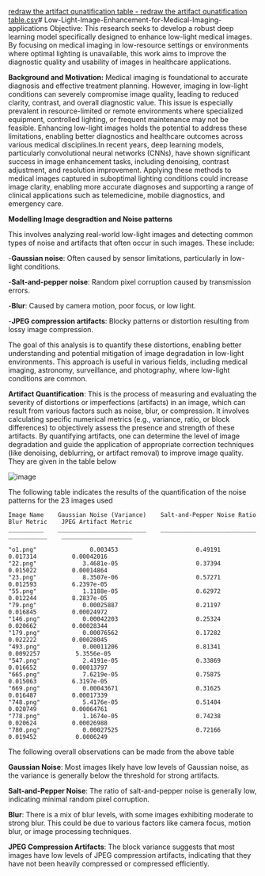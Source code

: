 [redraw the artifact qunatification table - redraw the artifact qunatification table.csv](https://github.com/user-attachments/files/17687071/redraw.the.artifact.qunatification.table.-.redraw.the.artifact.qunatification.table.csv)# Low-Light-Image-Enhancement-for-Medical-Imaging-applications
Objective:
This research seeks to develop a robust deep learning model specifically designed to enhance low-light medical images. By focusing on medical imaging in low-resource settings or environments where optimal lighting is unavailable, this work aims to improve the diagnostic quality and usability of images in healthcare applications.

**Background and Motivation:**
Medical imaging is foundational to accurate diagnosis and effective treatment planning. However, imaging in low-light conditions can severely compromise image quality, leading to reduced clarity, contrast, and overall diagnostic value. This issue is especially prevalent in resource-limited or remote environments where specialized equipment, controlled lighting, or frequent maintenance may not be feasible. Enhancing low-light images holds the potential to address these limitations, enabling better diagnostics and healthcare outcomes across various medical disciplines.In recent years, deep learning models, particularly convolutional neural networks (CNNs), have shown significant success in image enhancement tasks, including denoising, contrast adjustment, and resolution improvement. Applying these methods to medical images captured in suboptimal lighting conditions could increase image clarity, enabling more accurate diagnoses and supporting a range of clinical applications such as telemedicine, mobile diagnostics, and emergency care.

**Modelling Image desgradtion and Noise patterns**

This involves analyzing real-world low-light images and detecting common types of noise and artifacts that often occur in such images. These include:

-**Gaussian noise**: Often caused by sensor limitations, particularly in low-light conditions.

-**Salt-and-pepper noise**: Random pixel corruption caused by transmission errors.

-**Blur**: Caused by camera motion, poor focus, or low light.

-**JPEG compression artifacts**: Blocky patterns or distortion resulting from lossy image compression.

The goal of this analysis is to quantify these distortions, enabling better understanding and potential mitigation of image degradation in low-light environments. This approach is useful in various fields, including medical imaging, astronomy, surveillance, and photography, where low-light conditions are common.

**Artifact Quantification**: 
This is the process of measuring and evaluating the severity of distortions or imperfections (artifacts) in an image, which can result from various factors such as noise, blur, or compression. It involves calculating specific numerical metrics (e.g., variance, ratio, or block differences) to objectively assess the presence and strength of these artifacts. By quantifying artifacts, one can determine the level of image degradation and guide the application of appropriate correction techniques (like denoising, deblurring, or artifact removal) to improve image quality. They are given in the table below

![image](https://github.com/user-attachments/assets/1defdf59-bea3-4f09-b4d4-1af97919464a)

The following table indicates the results of the quantification of the noise patterns for the 23 images used

    Image Name    Gaussian Noise (Variance)    Salt-and-Pepper Noise Ratio    Blur Metric    JPEG Artifact Metric
    __________    _________________________    ___________________________    ___________    ____________________

    "o1.png"               0.003453                      0.49191                0.017314          0.00042016     
    "22.png"             3.4681e-05                      0.37394                0.015022          0.00014864     
    "23.png"             8.3507e-06                      0.57271                0.012593          6.2397e-05     
    "55.png"             1.1188e-05                      0.62972                0.012244          8.2837e-05     
    "79.png"             0.00025887                      0.21197                0.016845          0.00024972     
    "146.png"            0.00042203                      0.25324                0.020662          0.00028344     
    "179.png"            0.00076562                      0.17282                0.022222          0.00028045     
    "493.png"            0.00011206                      0.81341               0.0092257          5.3556e-05     
    "547.png"            2.4191e-05                      0.33869                0.016652          0.00013797     
    "665.png"            7.6219e-05                      0.75875                0.015063          6.3197e-05     
    "669.png"            0.00043671                      0.31625                0.016487          0.00017339     
    "748.png"            5.4176e-05                      0.51404                0.020749          0.00064761     
    "778.png"            1.1674e-05                      0.74238                0.020624          0.00026988     
    "780.png"            0.00027525                      0.72166                0.019452           0.0006249     

The following overall observations can be made from the above table

**Gaussian Noise**: Most images likely have low levels of Gaussian noise, as the variance is generally below the threshold for strong artifacts.

**Salt-and-Pepper Noise**: The ratio of salt-and-pepper noise is generally low, indicating minimal random pixel corruption.

**Blur**: There is a mix of blur levels, with some images exhibiting moderate to strong blur. This could be due to various factors like camera focus, motion blur, or image processing techniques.

**JPEG Compression Artifacts**: The block variance suggests that most images have low levels of JPEG compression artifacts, indicating that they have not been heavily compressed or compressed efficiently.
